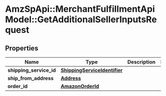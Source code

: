# AmzSpApi::MerchantFulfillmentApiModel::GetAdditionalSellerInputsRequest

## Properties
Name | Type | Description | Notes
------------ | ------------- | ------------- | -------------
**shipping_service_id** | [**ShippingServiceIdentifier**](ShippingServiceIdentifier.md) |  | 
**ship_from_address** | [**Address**](Address.md) |  | 
**order_id** | [**AmazonOrderId**](AmazonOrderId.md) |  | 


